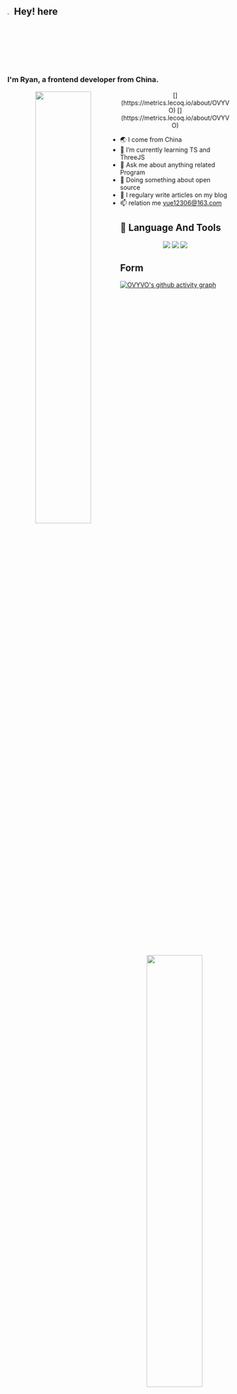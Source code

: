 ## <img src="https://media.giphy.com/media/hvRJCLFzcasrR4ia7z/giphy.gif" width="3%">Hey! here

### I'm Ryan, a frontend developer from China.

<div align="center">
  [<img align="left" width="50%" src="https://github-readme-stats.vercel.app/api?username=OVYVO&theme=buefy&show_icons=true">](https://metrics.lecoq.io/about/OVYVO)
  [<img align="right" width="50%" src="https://github-readme-streak-stats.herokuapp.com/?user=OVYVO&theme=buefy&show_icons=true">](https://metrics.lecoq.io/about/OVYVO)
</div>

-   🌏 I come from China
-   🌱 I’m currently learning TS and ThreeJS
-   💬 Ask me about anything related Program
-   🔭 Doing something about open source
-   📝 I regulary write articles on my blog
-   📫 relation me vue12306@163.com


## 🚀 Language And Tools

<div align="center" >
  <img src="https://img.shields.io/badge/-HTML5-E34F26?style=flat-square&logo=html5&logoColor=white" /> 
  <img src="https://img.shields.io/badge/-CSS3-1572B6?style=flat-square&logo=css3" /> 
  <img src="https://img.shields.io/badge/-JavaScript-oringe?style=flat-square&logo=javascript" />
</div>

## Form
[![OVYVO's github activity graph](https://activity-graph.herokuapp.com/graph?username=OVYVO&theme=minimal)](https://github.com/OVYVO)

